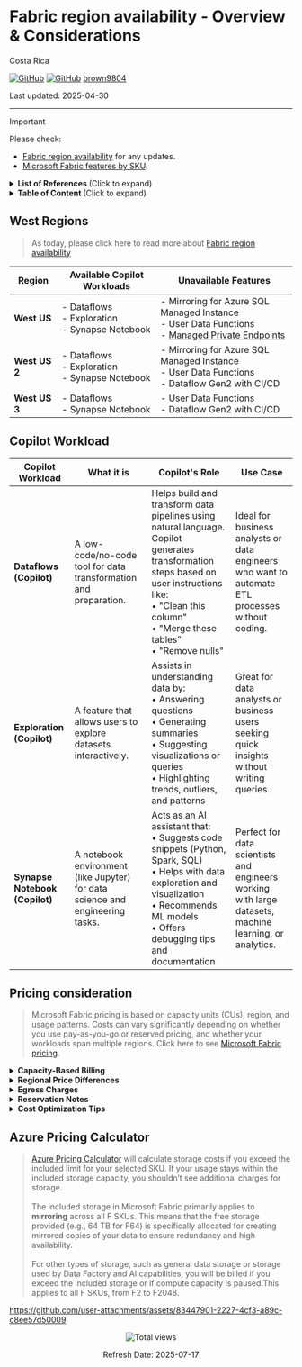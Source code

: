 # Fabric region availability - Overview \&  Considerations

Costa Rica

[![GitHub](https://badgen.net/badge/icon/github?icon=github&label)](https://github.com) 
[![GitHub](https://img.shields.io/badge/--181717?logo=github&logoColor=ffffff)](https://github.com/)
[brown9804](https://github.com/brown9804)

Last updated: 2025-04-30

----------

> [!IMPORTANT]
>  Please check: <br/>
> - [Fabric region availability](https://learn.microsoft.com/en-us/fabric/admin/region-availability) for any updates. <br/>
> - [Microsoft Fabric features by SKU](https://learn.microsoft.com/en-us/fabric/enterprise/fabric-features).


<details>
<summary><b>List of References </b> (Click to expand)</summary>

- [Fabric region availability](https://learn.microsoft.com/en-us/fabric/admin/region-availability)
- [Limitations in Microsoft Fabric mirrored databases from Azure SQL Managed Instance (Preview)](https://learn.microsoft.com/en-us/fabric/database/mirrored-database/azure-sql-managed-instance-limitations)
- [Overview of managed private endpoints for Fabric](https://learn.microsoft.com/en-us/fabric/security/security-managed-private-endpoints-overview)

</details>

<details>
<summary><b>Table of Content </b> (Click to expand)</summary>

- [West Regions](#west-regions)
- [Copilot Workload](#copilot-workload)
- [Pricing consideration](#pricing-consideration)
- [Azure Pricing Calculator](#azure-pricing-calculator)

</details>

## West Regions 

> As today, please click here to read more about [Fabric region availability](https://learn.microsoft.com/en-us/fabric/admin/region-availability)

| **Region**   | **Available Copilot Workloads**                     | **Unavailable Features**                                                                 | 
|--------------|-----------------------------------------------------|-------------------------------------------------------------------------------------------|
| **West US**  | - Dataflows<br>- Exploration<br>- Synapse Notebook  | - Mirroring for Azure SQL Managed Instance<br>- User Data Functions<br>- [Managed Private Endpoints](https://learn.microsoft.com/en-us/fabric/security/security-managed-private-endpoints-overview) |
| **West US 2**| - Dataflows<br>- Exploration<br>- Synapse Notebook  | - Mirroring for Azure SQL Managed Instance<br>- User Data Functions<br>- Dataflow Gen2 with CI/CD |
| **West US 3**| - Dataflows<br>- Synapse Notebook                   | - User Data Functions<br>- Dataflow Gen2 with CI/CD               | 

## Copilot Workload

| **Copilot Workload**     | **What it is**                                                                 | **Copilot's Role**                                                                                                                                                                                                 | **Use Case**                                                                                          |
|--------------------------|--------------------------------------------------------------------------------|---------------------------------------------------------------------------------------------------------------------------------------------------------------------------------------------------------------------|--------------------------------------------------------------------------------------------------------|
| **Dataflows (Copilot)**  | A low-code/no-code tool for data transformation and preparation.              | Helps build and transform data pipelines using natural language. Copilot generates transformation steps based on user instructions like:<br>• "Clean this column"<br>• "Merge these tables"<br>• "Remove nulls"     | Ideal for business analysts or data engineers who want to automate ETL processes without coding.       |
| **Exploration (Copilot)**| A feature that allows users to explore datasets interactively.                | Assists in understanding data by:<br>• Answering questions<br>• Generating summaries<br>• Suggesting visualizations or queries<br>• Highlighting trends, outliers, and patterns                                   | Great for data analysts or business users seeking quick insights without writing queries.              |
| **Synapse Notebook (Copilot)** | A notebook environment (like Jupyter) for data science and engineering tasks. | Acts as an AI assistant that:<br>• Suggests code snippets (Python, Spark, SQL)<br>• Helps with data exploration and visualization<br>• Recommends ML models<br>• Offers debugging tips and documentation          | Perfect for data scientists and engineers working with large datasets, machine learning, or analytics. |

## Pricing consideration 

> Microsoft Fabric pricing is based on capacity units (CUs), region, and usage patterns. Costs can vary significantly depending on
> whether you use pay-as-you-go or reserved pricing, and whether your workloads span multiple regions. Click here to see [Microsoft Fabric pricing](https://azure.microsoft.com/en-us/pricing/details/microsoft-fabric/?msockid=38ec3806873362243e122ce086486339).

<details>
  <summary><strong>Capacity-Based Billing</strong></summary>

  > **Fabric uses Capacity Units (CUs)** to meter compute usage. You can choose between flexible or committed pricing models depending on your workload needs.

  1. Pay-as-you-go: No commitment, higher cost.
  2. Reserved capacity: 1-year commitment, up to ~41% savings.
  3. Example (F64 capacity):
     - Pay-as-you-go: ~$8,409.60/month
     - Reserved: ~$5,002.67/month
</details>

<details>
  <summary><strong>Regional Price Differences</strong></summary>

  > **Fabric pricing varies by Azure region** due to infrastructure, currency, and tax differences.

  1. Influencing factors:
     - Local infrastructure costs
     - Currency exchange rates
     - Regional taxes (e.g., IOF in Brazil)
  2. Always use the [Azure Pricing Calculator](https://azure.microsoft.com/en-us/pricing/calculator/?msockid=38ec3806873362243e122ce086486339) to check region-specific pricing.
</details>

<details>
  <summary><strong>Egress Charges</strong></summary>

  > **Data transfer between Azure regions incurs egress fees**, which are not included in Fabric capacity pricing.

  1. Applies when moving data across regions (e.g., West US to East US).
  2. Example: Transferring data from OneLake in West US 2 to another region may cost $0.02–$0.09 per GB, depending on the destination.
</details>

<details>
  <summary><strong>Reservation Notes</strong></summary>

  > **Reservations apply only to compute (CUs)** and require upfront configuration.

  1. Storage and networking are billed separately.
  2. Reservations do not auto-renew unless explicitly configured.
  3. You must specify:
     - Region
     - Billing frequency (monthly or upfront)
     - Number of CUs
</details>

<details>
  <summary><strong>Cost Optimization Tips</strong></summary>

  > **Strategies to reduce your Microsoft Fabric costs** while maintaining performance and flexibility.

  1. Use reservations for stable, predictable workloads.
  2. Avoid cross-region data movement to reduce egress charges.
  3. Right-size your capacity based on actual usage.
  4. Use the [Azure Pricing Calculator](https://azure.microsoft.com/en-us/pricing/calculator/?msockid=38ec3806873362243e122ce086486339) to simulate and compare configurations.
</details>

## Azure Pricing Calculator

> [Azure Pricing Calculator](https://azure.microsoft.com/en-us/pricing/calculator/?msockid=38ec3806873362243e122ce086486339) will calculate storage costs if you exceed the included limit for your selected SKU. If your usage stays within the included storage capacity, you shouldn’t see additional charges for storage. <br/> <br/> 
> The included storage in Microsoft Fabric primarily applies to **mirroring** across all F SKUs. This means that the free storage provided (e.g., 64 TB for F64) is specifically allocated for creating mirrored copies of your data to ensure redundancy and high availability. <br/> <br/>
> For other types of storage, such as general data storage or storage used by Data Factory and AI capabilities, you will be billed if you exceed the included storage or if compute capacity is paused.This applies to all F SKUs, from F2 to F2048.

https://github.com/user-attachments/assets/83447901-2227-4cf3-a89c-c8ee57d50009


<!-- START BADGE -->
<div align="center">
  <img src="https://img.shields.io/badge/Total%20views-9-limegreen" alt="Total views">
  <p>Refresh Date: 2025-07-17</p>
</div>
<!-- END BADGE -->
